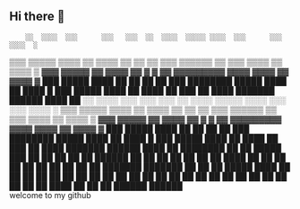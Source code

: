 ## Hi there 👋
        ░░  ░░░░  ░░░      ░░░   ░░░  ░░  ░░░░  ░░░░░ ░░░░  ░░░      ░░░  ░░░░  ░
▒▒▒  ▒▒▒▒▒  ▒▒▒▒  ▒▒  ▒▒▒▒  ▒▒    ▒▒  ▒▒  ▒▒▒  ▒▒▒▒▒▒  ▒▒  ▒▒▒  ▒▒▒▒  ▒▒  ▒▒▒▒  ▒
▓▓▓  ▓▓▓▓▓        ▓▓  ▓▓▓▓  ▓▓  ▓  ▓  ▓▓     ▓▓▓▓▓▓▓▓▓    ▓▓▓▓  ▓▓▓▓  ▓▓  ▓▓▓▓  ▓
███  █████  ████  ██        ██  ██    ██  ███  ████████  █████  ████  ██  ████  █
███  █████  ████  ██  ████  ██  ███   ██  ████  ███████  ██████      ████      ██
        ░░  ░░░░  ░░░      ░░░   ░░░  ░░  ░░░░  ░░░░░ ░░░░  ░░░      ░░░  ░░░░  ░
▒▒▒  ▒▒▒▒▒  ▒▒▒▒  ▒▒  ▒▒▒▒  ▒▒    ▒▒  ▒▒  ▒▒▒  ▒▒▒▒▒▒  ▒▒  ▒▒▒  ▒▒▒▒  ▒▒  ▒▒▒▒  ▒
▓▓▓  ▓▓▓▓▓        ▓▓  ▓▓▓▓  ▓▓  ▓  ▓  ▓▓     ▓▓▓▓▓▓▓▓▓    ▓▓▓▓  ▓▓▓▓  ▓▓  ▓▓▓▓  ▓
███  █████  ████  ██        ██  ██    ██  ███  ████████  █████  ████  ██  ████  █
███  █████  ████  ██  ████  ██  ███   ██  ████  ███████  ██████      ████      ██
████████   ██   ██    █████   ███    ██  ██   ██     ██    ██  ██████   ██    ██ 
   ██      ██   ██   ██   ██  ████   ██  ██  ██       ██  ██  ██    ██  ██    ██ 
   ██      ███████   ███████  ██ ██  ██  █████         ████   ██    ██  ██    ██ 
   ██      ██   ██   ██   ██  ██  ██ ██  ██  ██         ██    ██    ██  ██    ██ 
   ██      ██   ██   ██   ██  ██   ████  ██   ██        ██     ██████    ██████                                                                                 
welcome to my github

                                                                                      


<!--
**camjmoore/camjmoore** is a ✨ _special_ ✨ repository because its `README.md` (this file) appears on your GitHub profile.

Here are some ideas to get you started:

- 🔭 I’m currently working on ...
- 🌱 I’m currently learning ...
- 👯 I’m looking to collaborate on ...
- 🤔 I’m looking for help with ...
- 💬 Ask me about ...
- 📫 How to reach me: ...
- 😄 Pronouns: ...
- ⚡ Fun fact: ...
-->
